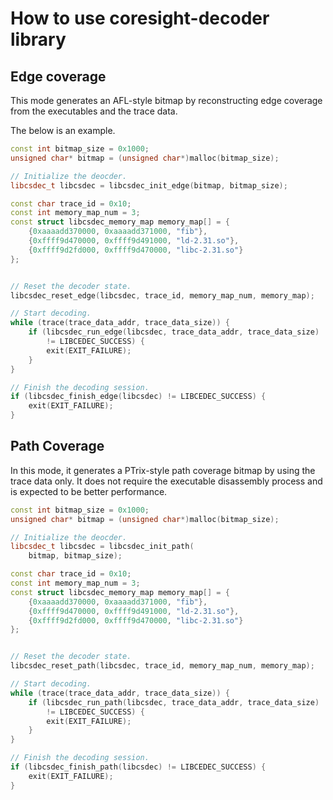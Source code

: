 # How to use coresight-decoder library

## Edge coverage

This mode generates an AFL-style bitmap by reconstructing edge coverage from the executables and the trace data.

The below is an example.

```cpp
const int bitmap_size = 0x1000;
unsigned char* bitmap = (unsigned char*)malloc(bitmap_size);

// Initialize the deocder.
libcsdec_t libcsdec = libcsdec_init_edge(bitmap, bitmap_size);

const char trace_id = 0x10;
const int memory_map_num = 3;
const struct libcsdec_memory_map memory_map[] = {
    {0xaaaadd370000, 0xaaaadd371000, "fib"},
    {0xffff9d470000, 0xffff9d491000, "ld-2.31.so"},
    {0xffff9d2fd000, 0xffff9d470000, "libc-2.31.so"}
};


// Reset the decoder state.
libcsdec_reset_edge(libcsdec, trace_id, memory_map_num, memory_map);

// Start decoding.
while (trace(trace_data_addr, trace_data_size)) {
    if (libcsdec_run_edge(libcsdec, trace_data_addr, trace_data_size)
        != LIBCEDEC_SUCCESS) {
        exit(EXIT_FAILURE);
    }
}

// Finish the decoding session.
if (libcsdec_finish_edge(libcsdec) != LIBCEDEC_SUCCESS) {
    exit(EXIT_FAILURE);
}
```

## Path Coverage

In this mode, it generates a PTrix-style path coverage bitmap by using the trace data only. It does not require the executable disassembly process and is expected to be better performance.

```cpp
const int bitmap_size = 0x1000;
unsigned char* bitmap = (unsigned char*)malloc(bitmap_size);

// Initialize the deocder.
libcsdec_t libcsdec = libcsdec_init_path(
    bitmap, bitmap_size);

const char trace_id = 0x10;
const int memory_map_num = 3;
const struct libcsdec_memory_map memory_map[] = {
    {0xaaaadd370000, 0xaaaadd371000, "fib"},
    {0xffff9d470000, 0xffff9d491000, "ld-2.31.so"},
    {0xffff9d2fd000, 0xffff9d470000, "libc-2.31.so"}
};


// Reset the decoder state.
libcsdec_reset_path(libcsdec, trace_id, memory_map_num, memory_map);

// Start decoding.
while (trace(trace_data_addr, trace_data_size)) {
    if (libcsdec_run_path(libcsdec, trace_data_addr, trace_data_size)
        != LIBCEDEC_SUCCESS) {
        exit(EXIT_FAILURE);
    }
}

// Finish the decoding session.
if (libcsdec_finish_path(libcsdec) != LIBCEDEC_SUCCESS) {
    exit(EXIT_FAILURE);
}
```